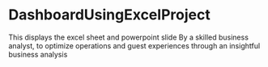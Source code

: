 # DashboardUsingExcelProject
This displays the excel sheet and powerpoint slide By a skilled business analyst, to optimize operations and guest experiences through an insightful business analysis
